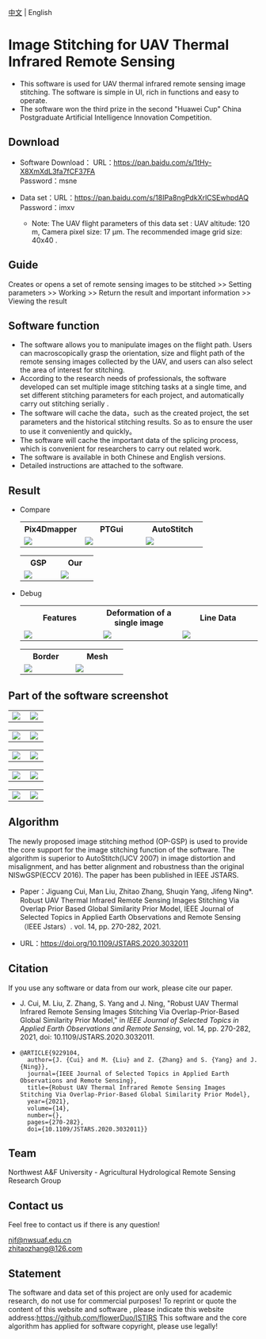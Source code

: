 [中文](https://github.com/flowerDuo/ISTIRS/blob/main/README.md)  | English

# Image Stitching for UAV Thermal Infrared Remote Sensing

* This software is used for UAV thermal infrared remote sensing image stitching. The software is simple in UI, rich in functions and easy to operate.
* The software won the third prize in the second "Huawei Cup" China Postgraduate Artificial Intelligence Innovation Competition.

## Download

* Software Download： URL：https://pan.baidu.com/s/1tHy-X8XmXdL3fa7fCF37FA <br/>
  										Password：msne

* Data set：URL：https://pan.baidu.com/s/18IPa8ngPdkXrlCSEwhpdAQ <br/>
            Password：imxv 
  * Note: The UAV flight parameters of this data set : UAV altitude: 120 m, Camera pixel size: 17 µm. The recommended image grid size: 40x40 .

## Guide

Creates or opens a set of remote sensing images to be stitched  >> Setting parameters >> Working >> Return the result and important information >> Viewing the result

## Software function

 - The software allows you to manipulate images on the flight path. Users can macroscopically grasp the orientation, size and flight path of the remote sensing images collected by the UAV, and users can also select the area of interest for stitching.
 - According to the research needs of professionals, the software developed can set multiple image stitching tasks at a single time, and set different stitching parameters for each project, and automatically carry out stitching serially .
 - The software will cache the data，such as the created project, the set parameters and the historical stitching results. So as to ensure the user to use it conveniently and quickly。
 - The software will cache the important data of the splicing process, which is convenient for researchers to carry out related work.
 - The software is available in both Chinese and English versions.
 - Detailed instructions are attached to the software.

## Result

* Compare

  <table>
      <tr>
        <th>Pix4Dmapper</th>
        <th>PTGui</th> 
        <th>AutoStitch</th>
      </tr>
      <tr>
        <td width="33%"><img src="https://github.com/flowerDuo/ISTIRS/blob/main/imgs/datas/Pix4Dmapper.png"/></td>
        <td width="33%"><img src="https://github.com/flowerDuo/ISTIRS/blob/main/imgs/datas/PTGui.png"/></td> 
        <td width="33%"><img src="https://github.com/flowerDuo/ISTIRS/blob/main/imgs/datas/AutoStitch.png"/></td>
      </tr>
    </table>

    <table>
      <tr>
        <th>GSP</th>
        <th>Our</th> 
      </tr>
      <tr>
        <td width="33%"><img src="https://github.com/flowerDuo/ISTIRS/blob/main/imgs/datas/GSP.png"/></td>
        <td width="33%"><img src="https://github.com/flowerDuo/ISTIRS/blob/main/imgs/datas/Ours.png"/></td> 
      </tr>
    </table>

* Debug

  <table>
      <tr>
        <th>Features</th>
        <th>Deformation of a single image</th> 
        <th>Line Data</th>
      </tr>
      <tr>
        <td width="33%"><img src="https://github.com/flowerDuo/ISTIRS/blob/main/imgs/datas/Ransac_pair.jpg"/></td>
        <td width="33%"><img src="https://github.com/flowerDuo/ISTIRS/blob/main/imgs/datas/Single_wrap.png"/></td> 
        <td width="33%"><img src="https://github.com/flowerDuo/ISTIRS/blob/main/imgs/datas/line-result.jpg"/></td>
      </tr>
    </table>

    <table>
      <tr>
        <th>Border</th>
        <th>Mesh</th> 
      </tr>
      <tr>
        <td width="33%"><img src="https://github.com/flowerDuo/ISTIRS/blob/main/imgs/datas/f01-%5BOP_GSP_Border%5D.png"/></td>
        <td width="33%"><img src="https://github.com/flowerDuo/ISTIRS/blob/main/imgs/datas/f01-%5BOP_GSP_Mesh%5D.png"/></td> 
      </tr>
    </table>

## Part of the software screenshot

<table>
  <tr>
    <td width="45%"><img src="https://github.com/flowerDuo/ISTIRS/blob/main/imgs/image007.png"/></td>
    <td width="45%"><img src="https://github.com/flowerDuo/ISTIRS/blob/main/imgs/image019.png"/></td>
  </tr>
</table>

<table>
  <tr>
    <td width="45%"><img src="https://github.com/flowerDuo/ISTIRS/blob/main/imgs/image023.png"/></td>
    <td width="45%"><img src="https://github.com/flowerDuo/ISTIRS/blob/main/imgs/image026.png"/></td>
  </tr>
</table>

<table>
  <tr>
    <td width="45%"><img src="https://github.com/flowerDuo/ISTIRS/blob/main/imgs/image027.gif"/></td>
    <td width="45%"><img src="https://github.com/flowerDuo/ISTIRS/blob/main/imgs/image029.gif"/></td>
  </tr>
</table>

<table>
  <tr>
    <td width="45%"><img src="https://github.com/flowerDuo/ISTIRS/blob/main/imgs/image034.png"/></td>
    <td width="45%"><img src="https://github.com/flowerDuo/ISTIRS/blob/main/imgs/image036.png"/></td>
  </tr>
</table>

<table>
  <tr>
    <td width="45%"><img src="https://github.com/flowerDuo/ISTIRS/blob/main/imgs/image036.png"/></td>
    <td width="45%"><img src="https://github.com/flowerDuo/ISTIRS/blob/main/imgs/image038.png"/></td>
  </tr>
</table>

## Algorithm 

The newly proposed image stitching method (OP-GSP) is used to provide the core support for the image stitching function of the software. The algorithm is superior to AutoStitch(IJCV 2007) in image distortion and misalignment, and has better alignment and robustness than the original NISwGSP(ECCV 2016). The paper has been published in IEEE JSTARS.

* Paper：Jiguang Cui, Man Liu, Zhitao Zhang, Shuqin Yang, Jifeng Ning*. Robust UAV Thermal Infrared Remote Sensing Images Stitching Via Overlap Prior Based Global Similarity Prior Model, IEEE Journal of Selected Topics in Applied Earth Observations and Remote Sensing （IEEE Jstars）. vol. 14, pp. 270-282, 2021.

* URL：https://doi.org/10.1109/JSTARS.2020.3032011

## Citation

If you use any software or data from our work, please cite our paper.

* J. Cui, M. Liu, Z. Zhang, S. Yang and J. Ning, "Robust UAV Thermal Infrared Remote Sensing Images Stitching Via Overlap-Prior-Based Global Similarity Prior Model," in *IEEE Journal of Selected Topics in Applied Earth Observations and Remote Sensing*, vol. 14, pp. 270-282, 2021, doi: 10.1109/JSTARS.2020.3032011.

* ```
  @ARTICLE{9229104,
    author={J. {Cui} and M. {Liu} and Z. {Zhang} and S. {Yang} and J. {Ning}},
    journal={IEEE Journal of Selected Topics in Applied Earth Observations and Remote Sensing}, 
    title={Robust UAV Thermal Infrared Remote Sensing Images Stitching Via Overlap-Prior-Based Global Similarity Prior Model}, 
    year={2021},
    volume={14},
    number={},
    pages={270-282},
    doi={10.1109/JSTARS.2020.3032011}}
  ```

## Team

Northwest A&F University - Agricultural Hydrological Remote Sensing Research Group

## Contact us

Feel free to contact us if there is any question!

njf@nwsuaf.edu.cn <br/> zhitaozhang@126.com 

## Statement
The software and data set of this project are only used for academic research, do not use for commercial purposes!
To reprint or quote the content of this website and software , please indicate this website address:https://github.com/flowerDuo/ISTIRS
This software and the core algorithm has applied for software copyright, please use legally!
